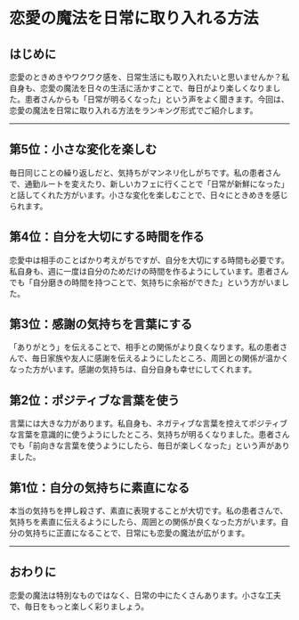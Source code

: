 # 恋愛の魔法を日常に取り入れる方法

## はじめに

恋愛のときめきやワクワク感を、日常生活にも取り入れたいと思いませんか？私自身も、恋愛の魔法を日々の生活に活かすことで、毎日がより楽しくなりました。患者さんからも「日常が明るくなった」という声をよく聞きます。今回は、恋愛の魔法を日常に取り入れる方法をランキング形式でご紹介します。

---

## 第5位：小さな変化を楽しむ

毎日同じことの繰り返しだと、気持ちがマンネリ化しがちです。私の患者さんで、通勤ルートを変えたり、新しいカフェに行くことで「日常が新鮮になった」と話してくれた方がいます。小さな変化を楽しむことで、日々にときめきを感じられます。

## 第4位：自分を大切にする時間を作る

恋愛中は相手のことばかり考えがちですが、自分を大切にする時間も必要です。私自身も、週に一度は自分のためだけの時間を作るようにしています。患者さんでも「自分磨きの時間を持つことで、気持ちに余裕ができた」という方がいました。

## 第3位：感謝の気持ちを言葉にする

「ありがとう」を伝えることで、相手との関係がより良くなります。私の患者さんで、毎日家族や友人に感謝を伝えるようにしたところ、周囲との関係が温かくなった方がいます。感謝の気持ちは、自分自身も幸せにしてくれます。

## 第2位：ポジティブな言葉を使う

言葉には大きな力があります。私自身も、ネガティブな言葉を控えてポジティブな言葉を意識的に使うようにしたところ、気持ちが明るくなりました。患者さんでも「前向きな言葉を使うようにしたら、毎日が楽しくなった」という声がありました。

## 第1位：自分の気持ちに素直になる

本当の気持ちを押し殺さず、素直に表現することが大切です。私の患者さんで、気持ちを素直に伝えるようにしたら、周囲との関係が良くなった方がいます。自分の気持ちに正直になることで、日常にも恋愛の魔法が広がります。

---

## おわりに

恋愛の魔法は特別なものではなく、日常の中にたくさんあります。小さな工夫で、毎日をもっと楽しく彩りましょう。
